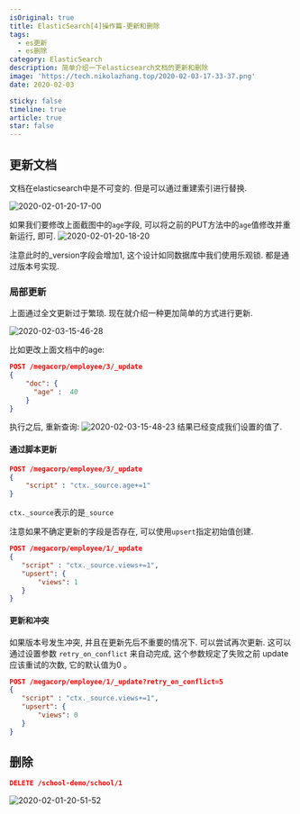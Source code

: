 ```yaml
---
isOriginal: true
title: ElasticSearch[4]操作篇-更新和删除
tags:
  - es更新
  - es删除
category: ElasticSearch
description: 简单介绍一下elasticsearch文档的更新和删除
image: 'https://tech.nikolazhang.top/2020-02-03-17-33-37.png'
date: 2020-02-03

sticky: false
timeline: true
article: true
star: false
---
```


## 更新文档

文档在elasticsearch中是不可变的. 但是可以通过重建索引进行替换.

![2020-02-01-20-17-00](https://tech.nikolazhang.top/2020-02-01-20-17-00.png)

如果我们要修改上面截图中的`age`字段, 可以将之前的PUT方法中的`age`值修改并重新运行, 即可.
![2020-02-01-20-18-20](https://tech.nikolazhang.top/2020-02-01-20-18-20.png)

注意此时的_version字段会增加1, 这个设计如同数据库中我们使用乐观锁. 都是通过版本号实现.

### 局部更新

上面通过全文更新过于繁琐. 现在就介绍一种更加简单的方式进行更新.

![2020-02-03-15-46-28](https://tech.nikolazhang.top/2020-02-03-15-46-28.png)

比如更改上面文档中的age:

```json
POST /megacorp/employee/3/_update
{
    "doc": {
      "age" :  40
    }
}
```

执行之后, 重新查询:
![2020-02-03-15-48-23](https://tech.nikolazhang.top/2020-02-03-15-48-23.png)
结果已经变成我们设置的值了.

#### 通过脚本更新

```json
POST /megacorp/employee/3/_update
{
    "script" : "ctx._source.age+=1"
}
```

`ctx._source`表示的是`_source`

注意如果不确定更新的字段是否存在, 可以使用`upsert`指定初始值创建.

```json
POST /megacorp/employee/1/_update
{
   "script" : "ctx._source.views+=1",
   "upsert": {
       "views": 1
   }
}
```

#### 更新和冲突

如果版本号发生冲突, 并且在更新先后不重要的情况下. 可以尝试再次更新.
这可以通过设置参数 `retry_on_conflict` 来自动完成,  这个参数规定了失败之前 update 应该重试的次数, 它的默认值为0 。

```json
POST /megacorp/employee/1/_update?retry_on_conflict=5
{
   "script" : "ctx._source.views+=1",
   "upsert": {
       "views": 0
   }
}
```

## 删除

```json
DELETE /school-demo/school/1
```

![2020-02-01-20-51-52](https://tech.nikolazhang.top/2020-02-01-20-51-52.png)
